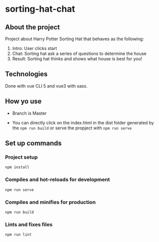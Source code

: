 # sorting-hat-chat

## About the project

Project about Harry Potter Sorting Hat that behaves as the following:

1. Intro: User clicks start
2. Chat: Sorting hat ask a series of questions to determine the house
3. Result: Sorting hat thinks and shows what house is best for you!

## Technologies

Done with vue CLI 5 and vue3 with sass.

## How yo use

- Branch is Master

- You can directly click on the index.html in the dist folder generated by the `npm run build` or serve the propject with `npm run serve`

## Set up commands 

### Project setup
```
npm install
```

### Compiles and hot-reloads for development
```
npm run serve
```

### Compiles and minifies for production
```
npm run build
```

### Lints and fixes files
```
npm run lint
```
